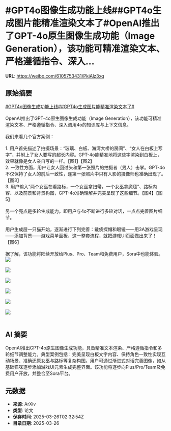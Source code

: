 # #GPT4o图像生成功能上线##GPT4o生成图片能精准渲染文本了#OpenAI推出了GPT-4o原生图像生成功能（Image Generation），该功能可精准渲染文本、严格遵循指令、深入...

**URL**: https://weibo.com/6105753431/PkiAlz3xq

## 原始摘要

<a href="https://m.weibo.cn/search?containerid=231522type%3D1%26t%3D10%26q%3D%23GPT4o%E5%9B%BE%E5%83%8F%E7%94%9F%E6%88%90%E5%8A%9F%E8%83%BD%E4%B8%8A%E7%BA%BF%23&amp;extparam=%23GPT4o%E5%9B%BE%E5%83%8F%E7%94%9F%E6%88%90%E5%8A%9F%E8%83%BD%E4%B8%8A%E7%BA%BF%23" data-hide=""><span class="surl-text">#GPT4o图像生成功能上线#</span></a><a href="https://m.weibo.cn/search?containerid=231522type%3D1%26t%3D10%26q%3D%23GPT4o%E7%94%9F%E6%88%90%E5%9B%BE%E7%89%87%E8%83%BD%E7%B2%BE%E5%87%86%E6%B8%B2%E6%9F%93%E6%96%87%E6%9C%AC%E4%BA%86%23&amp;extparam=%23GPT4o%E7%94%9F%E6%88%90%E5%9B%BE%E7%89%87%E8%83%BD%E7%B2%BE%E5%87%86%E6%B8%B2%E6%9F%93%E6%96%87%E6%9C%AC%E4%BA%86%23" data-hide=""><span class="surl-text">#GPT4o生成图片能精准渲染文本了#</span></a><br><br>OpenAI推出了GPT-4o原生图像生成功能（Image Generation），该功能可精准渲染文本、严格遵循指令、深入调用4o的知识库与上下文信息。<br><br>我们来看几个官方案例：<br><br>1. 用户首先描述了拍摄场景：“玻璃、白板、海湾大桥的房间”、“女人在白板上写字”，并附上了女人要写的超长内容。GPT-4o能精准地将这些字渲染到白板上，效果就像是女人亲自写的一样。【图1】【图2】<br>2. 一致性方面，用户让女人回过头和第一张照片的拍摄者（男人）击掌。GPT-4o不仅保持了女人的前后一致性，连第一张照片中只有人影的摄像师也准确出现了。【图3】<br>3. 用户输入“两个女巫在看路标，一个女巫拿扫帚，一个女巫拿魔毯”、路标内容、以及前景和背景构图，GPT-4o准确理解并完美呈现了这些细节。【图4】【图5】<br><br>另一个亮点是多轮生成能力。即用户与4o不断进行多轮对话，一点点完善图片细节。<br><br>用户生成层一只猫开始，逐渐进行下列完善：戴侦探帽和眼镜——用3A游戏呈现——添加背景——游戏菜单面板，这一整套流程，就把游戏UI页面做出来了！【图6】<br><br>据了解，该功能将陆续开放给Plus、Pro、Team和免费用户，Sora中也能体验。<img style="" src="https://tvax2.sinaimg.cn/large/006Fd7o3gy1hzu4dwgo4wj319i17adoc.jpg" referrerpolicy="no-referrer"><br><br><img style="" src="https://tvax3.sinaimg.cn/large/006Fd7o3gy1hzu4dxs8x8j30zk0npdvj.jpg" referrerpolicy="no-referrer"><br><br><img style="" src="https://tvax4.sinaimg.cn/large/006Fd7o3gy1hzu4dzmln7j31d00z21kx.jpg" referrerpolicy="no-referrer"><br><br><img style="" src="https://tvax2.sinaimg.cn/large/006Fd7o3gy1hzu4e04vmxj30zk0qxguj.jpg" referrerpolicy="no-referrer"><br><br><img style="" src="https://tvax3.sinaimg.cn/large/006Fd7o3gy1hzu4e22guqj30zk0ys7pd.jpg" referrerpolicy="no-referrer"><br><br><img style="" src="https://tvax1.sinaimg.cn/large/006Fd7o3gy1hzu4e5kkydj31eg4qwu0z.jpg" referrerpolicy="no-referrer"><br><br>

## AI 摘要

OpenAI推出GPT-4o原生图像生成功能，具备精准文本渲染、严格遵循指令和多轮细节调整能力。典型案例包括：完美呈现白板文字内容、保持角色一致性实现互动场景、准确还原女巫与路标等复杂构图。用户可通过渐进式对话完善图像，如从基础猫咪逐步添加游戏UI元素生成完整界面。该功能将逐步向Plus/Pro/Team及免费用户开放，并整合至Sora平台。

## 元数据

- **来源**: ArXiv
- **类型**: 论文
- **保存时间**: 2025-03-26T02:32:54Z
- **目录日期**: 2025-03-26

